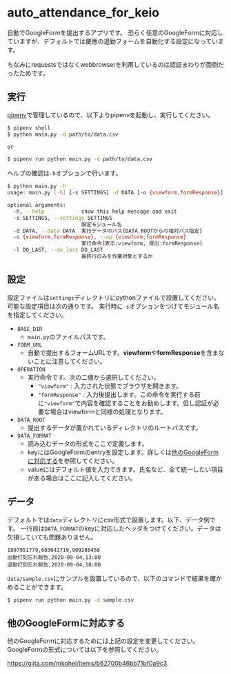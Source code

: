 # auto_attendance_for_keio
自動でGoogleFormを提出するアプリです。
恐らく任意のGoogleFormに対応していますが、デフォルトでは慶應の退勤フォームを自動化する設定になっています。

ちなみにrequestsではなくwebbrowserを利用しているのは認証まわりが面倒だったためです。


## 実行
[pipenv](https://pipenv-ja.readthedocs.io/ja/translate-ja/)で管理しているので、以下よりpipenvを起動し、実行してください。

```sh
$ pipenv shell
$ python main.py -d path/to/data.csv

or

$ pipenv run python main.py -d path/to/data.csv
```

ヘルプの確認は`-h`オプションで行います。
```sh
$ python main.py -h
usage: main.py [-h] [-s SETTINGS] -d DATA [-o {viewform,formResponse}]

optional arguments:
  -h, --help            show this help message and exit
  -s SETTINGS, --settings SETTINGS
                        設定モジュール名
  -d DATA, --data DATA  実行データのパス(DATA_ROOTからの相対パス指定)
  -o {viewform,formResponse}, --op {viewform,formResponse}
                        実行命令(表示:viewform, 提出:formResponse)
  -l DO_LAST, --do_last DO_LAST
                        最終行のみを作業対象とするか
```

## 設定
設定ファイルは`settings`ディレクトリにpythonファイルで設置してください。可能な設定項目は次の通りです。
実行時に`-s`オプションをつけてモジュール名を指定してください。

- `BASE_DIR`
  - `main.py`のファイルパスです。
- `FORM_URL`
  - 自動で提出するフォームURLです。**viewform**や**formResponse**を含まないことに注意してください。
- `OPERATION`
  - 実行命令です。次の二値から選択してください。
    - `"viewform"` : 入力された状態でブラウザを開きます。
    - `"formResponse"` : 入力後提出します。この命令を実行する前に`"viewform"`で内容を確認することをお勧めします。但し認証が必要な場合はviewformと同様の処理となります。
- `DATA_ROOT`
  - 提出するデータが置かれているディレクトリのルートパスです。
- `DATA_FORMAT`
  - 読み込むデータの形式をここで定義します。
  - keyにはGoogleFormのentryを設定します。詳しくは[他のGoogleFormに対応する](#他のGoogleFormに対応する)を参照してください。
  - valueにはデフォルト値を入力できます。氏名など、全て統一したい項目がある場合はここに記入してください。

## データ
デフォルトでは`data`ディレクトリにcsv形式で設置します。以下、データ例です。
一行目は`DATA_FORMAT`のkeyに対応したヘッダをつけてください。データは欠損していても問題ありません。

```csv
1897951779,603641719,909280450
出勤打刻忘れ報告,2020-09-04,13:00
退勤打刻忘れ報告,2020-09-04,18:00
```

`data/sample.csv`にサンプルを設置しているので、以下のコマンドで結果を確かめることができます。

```sh
$ pipenv run python main.py -d sample.csv 
```


## 他のGoogleFormに対応する
他のGoogleFormに対応するためには上記の設定を変更してください。
GoogleFormの形式については以下を参照してください。

https://qiita.com/mkohei/items/b62700b46bb71bf0a9c3
